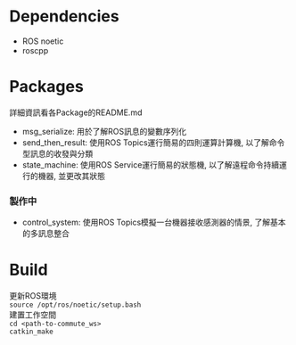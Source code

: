 # Dependencies
- ROS noetic
- roscpp

# Packages
詳細資訊看各Package的README.md

- msg_serialize: 用於了解ROS訊息的變數序列化
- send_then_result: 使用ROS Topics運行簡易的四則運算計算機, 以了解命令型訊息的收發與分類
- state_machine: 使用ROS Service運行簡易的狀態機, 以了解遠程命令持續運行的機器, 並更改其狀態

### 製作中
- control_system: 使用ROS Topics模擬一台機器接收感測器的情景, 了解基本的多訊息整合

# Build
更新ROS環境<br>
`source /opt/ros/noetic/setup.bash`<br>
建置工作空間<br>
`cd <path-to-commute_ws>`<br>
`catkin_make`

